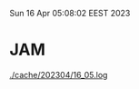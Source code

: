 Sun 16 Apr 05:08:02 EEST 2023
# JAM
<a href='./cache/202304/16_05.log'>./cache/202304/16_05.log</a>
